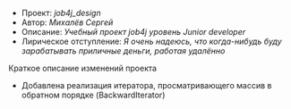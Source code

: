 - Проект: *job4j_design*
- Автор: *Михалёв Сергей*
- Описание: *Учебный проект job4j уровень Junior developer*
- Лирическое отступление: *Я очень надеюсь, что когда-нибудь буду зарабатывать приличные деньги, работая удалённо*

Краткое описание изменений проекта
- Добавлена реализация итератора, просматривающего массив в обратном порядке (BackwardIterator)